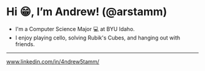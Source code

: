 # Hi 😁, I’m Andrew! (@arstamm) 
- I'm a Computer Science Major 💻 at BYU Idaho.
- I enjoy playing cello, solving Rubik's Cubes, and hanging out with friends.

---

  www.linkedin.com/in/4ndrew5tamm/
